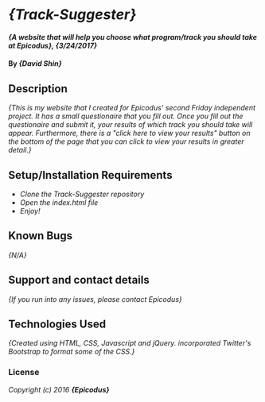 
# _{Track-Suggester}_

#### _{A website that will help you choose what program/track you should take at Epicodus}, {3/24/2017}_

#### By _**{David Shin}**_

## Description

_{This is my website that I created for Epicodus' second Friday independent project. It has a small questionaire that you fill out. Once you fill out the questionaire and submit it, your results of which track you should take will appear. Furthermore, there is a "click here to view your results" button on the bottom of the page that you can click to view your results in greater detail.}_

## Setup/Installation Requirements

* _Clone the Track-Suggester repository_
* _Open the index.html file_
* _Enjoy!_

## Known Bugs

_{N/A}_

## Support and contact details

_{If you run into any issues, please contact Epicodus}_

## Technologies Used

_{Created using HTML, CSS, Javascript and jQuery. incorporated Twitter's Bootstrap to format some of the CSS.}_

### License

*Copyright (c) 2016 **_{Epicodus}_***
